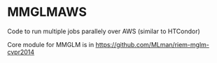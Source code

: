 # MMGLMAWS

Code to run multiple jobs parallely over AWS (similar to HTCondor)

Core module for MMGLM is in
https://github.com/MLman/riem-mglm-cvpr2014
